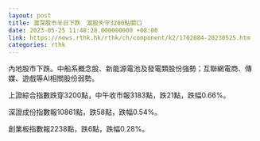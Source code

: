 ```yaml
---
layout: post
title: 滬深股市半日下跌　滬股失守3200點關口
date: 2023-05-25 11:48:28.000000000 +08:00
link: https://news.rthk.hk/rthk/ch/component/k2/1702084-20230525.htm
categories: rthk
---
```


內地股市下跌。中船系概念股、新能源電池及發電類股份強勢；互聯網電商、傳媒、遊戲等AI相關股份弱勢。

上證綜合指數跌穿3200點，中午收市報3183點，跌21點，跌幅0.66%。

深證成份指數報10861點，跌58點，跌幅0.54%。

創業板指數報2238點，跌6點，跌幅0.28%。
